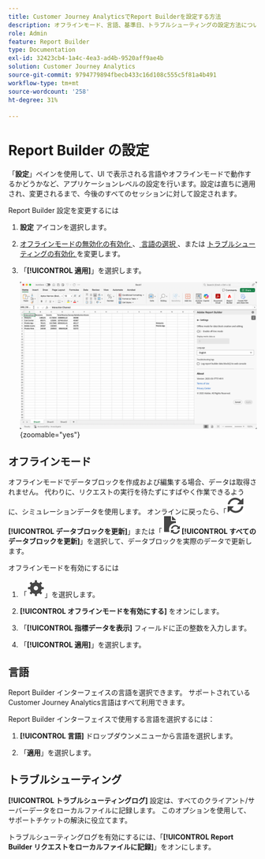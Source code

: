 ```yaml
---
title: Customer Journey AnalyticsでReport Builderを設定する方法
description: オフラインモード、言語、基準日、トラブルシューティングの設定方法について説明します。
role: Admin
feature: Report Builder
type: Documentation
exl-id: 32423cb4-1a4c-4ea3-ad4b-9520aff9ae4b
solution: Customer Journey Analytics
source-git-commit: 9794779894fbecb433c16d108c555c5f81a4b491
workflow-type: tm+mt
source-wordcount: '258'
ht-degree: 31%

---
```


# Report Builder の設定

「**設定**」ペインを使用して、UI で表示される言語やオフラインモードで動作するかどうかなど、アプリケーションレベルの設定を行います。設定は直ちに適用され、変更されるまで、今後のすべてのセッションに対して設定されます。

Report Builder 設定を変更するには

1. **設定** アイコンを選択します。

1. [ オフラインモードの無効化の有効化 ](#off-line-mode)、[ 言語の選択 ](#language)、または [ トラブルシューティングの有効化 ](#troubleshooting) を変更します。

1. 「**[!UICONTROL 適用]**」を選択します。

   ![ 「キャンセルして適用」ボタンを表示するReport Builderの日付範囲ペイン。](./assets/report-builder-settings.png){zoomable="yes"}

## オフラインモード

オフラインモードでデータブロックを作成および編集する場合、データは取得されません。 代わりに、リクエストの実行を待たずにすばやく作業できるように、シミュレーションデータを使用します。 オンラインに戻ったら、「![ 更新 ](/help/assets/icons/Refresh.svg) **[!UICONTROL データブロックを更新]**」または「![DocumentRefresh](/help/assets/icons/DocumentRefresh.svg) **[!UICONTROL すべてのデータブロックを更新]**」を選択して、データブロックを実際のデータで更新します。

オフラインモードを有効にするには

1. 「![設定](/help/assets/icons/Setting.svg)」を選択します。

1. **[!UICONTROL オフラインモードを有効にする]** をオンにします。

1. 「**[!UICONTROL 指標データを表示]** フィールドに正の整数を入力します。

1. 「**[!UICONTROL 適用]**」を選択します。


## 言語

Report Builder インターフェイスの言語を選択できます。 サポートされているCustomer Journey Analytics言語はすべて利用できます。

Report Builder インターフェイスで使用する言語を選択するには：

1. **[!UICONTROL 言語]** ドロップダウンメニューから言語を選択します。

1. 「**適用**」を選択します。

## トラブルシューティング

**[!UICONTROL トラブルシューティングログ]** 設定は、すべてのクライアント/サーバーデータをローカルファイルに記録します。 このオプションを使用して、サポートチケットの解決に役立てます。

トラブルシューティングログを有効にするには、「**[!UICONTROL Report Builder リクエストをローカルファイルに記録]**」をオンにします。
